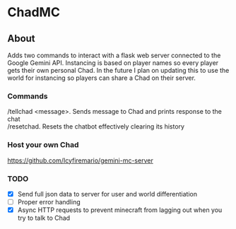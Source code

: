 # ChadMC

## About

Adds two commands to interact with a flask web server connected to the Google Gemini API.
Instancing is based on player names so every player gets their own personal Chad. In the future I plan on updating this to use the world for instancing so players can share a Chad on their server.

### Commands

/tellchad \<message>. Sends message to Chad and prints response to the chat\
/resetchad. Resets the chatbot effectively clearing its history

### Host your own Chad
https://github.com/Icyfiremario/gemini-mc-server

### TODO
- [x] Send full json data to server for user and world differentiation
- [ ] Proper error handling
- [x] Async HTTP requests to prevent minecraft from lagging out when you try to talk to Chad
